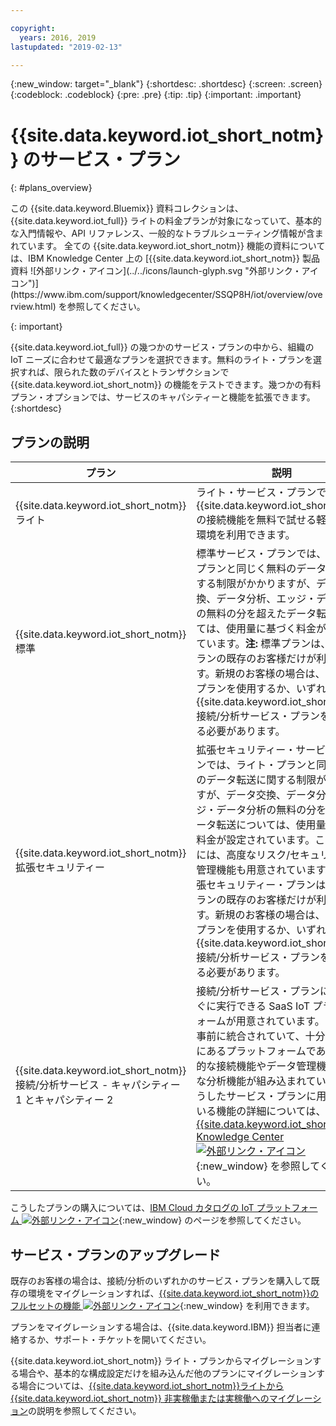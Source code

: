 ```yaml
---

copyright:
  years: 2016, 2019
lastupdated: "2019-02-13"

---
```


{:new_window: target="\_blank"}
{:shortdesc: .shortdesc}
{:screen: .screen}
{:codeblock: .codeblock}
{:pre: .pre}
{:tip: .tip}
{:important: .important}

# {{site.data.keyword.iot_short_notm}} のサービス・プラン
{: #plans_overview}

<p>この {{site.data.keyword.Bluemix}} 資料コレクションは、{{site.data.keyword.iot_full}} ライトの料金プランが対象になっていて、基本的な入門情報や、API リファレンス、一般的なトラブルシューティング情報が含まれています。
全ての {{site.data.keyword.iot_short_notm}} 機能の資料については、IBM Knowledge Center 上の [{{site.data.keyword.iot_short_notm}} 製品資料 ![外部リンク・アイコン](../../icons/launch-glyph.svg "外部リンク・アイコン")](https://www.ibm.com/support/knowledgecenter/SSQP8H/iot/overview/overview.html) を参照してください。
</p>
{: important}

{{site.data.keyword.iot_full}} の幾つかのサービス・プランの中から、組織の IoT ニーズに合わせて最適なプランを選択できます。無料のライト・プランを選択すれば、限られた数のデバイスとトランザクションで {{site.data.keyword.iot_short_notm}} の機能をテストできます。幾つかの有料プラン・オプションでは、サービスのキャパシティーと機能を拡張できます。
{:shortdesc}

## プランの説明

プラン     | 説明       
---------- | ------------
{{site.data.keyword.iot_short_notm}} ライト | ライト・サービス・プランでは、{{site.data.keyword.iot_short_notm}} の接続機能を無料で試せる軽量の開発環境を利用できます。
{{site.data.keyword.iot_short_notm}} 標準 | 標準サービス・プランでは、ライト・プランと同じく無料のデータ転送に関する制限がかかりますが、データ交換、データ分析、エッジ・データ分析の無料の分を超えたデータ転送については、使用量に基づく料金が設定されています。**注:** 標準プランは、そのプランの既存のお客様だけが利用できます。新規のお客様の場合は、ライト・プランを使用するか、いずれかの {{site.data.keyword.iot_short_notm}} 接続/分析サービス・プランを購入する必要があります。
{{site.data.keyword.iot_short_notm}} 拡張セキュリティー | 拡張セキュリティー・サービス・プランでは、ライト・プランと同じく無料のデータ転送に関する制限がかかりますが、データ交換、データ分析、エッジ・データ分析の無料の分を超えたデータ転送については、使用量に基づく料金が設定されています。このプランには、高度なリスク/セキュリティー管理機能も用意されています。**注:** 拡張セキュリティー・プランは、そのプランの既存のお客様だけが利用できます。新規のお客様の場合は、ライト・プランを使用するか、いずれかの {{site.data.keyword.iot_short_notm}} 接続/分析サービス・プランを購入する必要があります。
{{site.data.keyword.iot_short_notm}} 接続/分析サービス - キャパシティー 1 とキャパシティー 2 | 接続/分析サービス・プランには、すぐに実行できる SaaS IoT プラットフォームが用意されています。これは、事前に統合されていて、十分な管理下にあるプラットフォームであり、先進的な接続機能やデータ管理機能、高度な分析機能が組み込まれています。こうしたサービス・プランに用意されている機能の詳細については、[{{site.data.keyword.iot_short_notm}} Knowledge Center ![外部リンク・アイコン](../../icons/launch-glyph.svg "外部リンク・アイコン")](https://www.ibm.com/support/knowledgecenter/SSQP8H/iot/overview/overview.html){:new_window} を参照してください。

こうしたプランの購入については、[IBM Cloud カタログの IoT プラットフォーム ![外部リンク・アイコン](../../icons/launch-glyph.svg "外部リンク・アイコン")](https://cloud.ibm.com/catalog/services/internet-of-things-platform){:new_window} のページを参照してください。

## サービス・プランのアップグレード

既存のお客様の場合は、接続/分析のいずれかのサービス・プランを購入して既存の環境をマイグレーションすれば、[{{site.data.keyword.iot_short_notm}}のフルセットの機能 ![外部リンク・アイコン](../../icons/launch-glyph.svg "外部リンク・アイコン")](https://www.ibm.com/support/knowledgecenter/SSQP8H/iot/overview/overview.html){:new_window} を利用できます。

プランをマイグレーションする場合は、{{site.data.keyword.IBM}} 担当者に連絡するか、サポート・チケットを開いてください。

<!--- - To migrate from {{site.data.keyword.iot_short_notm}} Standard and Advanced Security plans, contact your {{site.data.keyword.IBM}} representative or raise a support ticket.--->
{{site.data.keyword.iot_short_notm}} ライト・プランからマイグレーションする場合や、基本的な構成設定だけを組み込んだ他のプランにマイグレーションする場合については、[{{site.data.keyword.iot_short_notm}}ライトから {{site.data.keyword.iot_short_notm}} 非実稼働または実稼働へのマイグレーション](/docs/IoT/org_migration.html)の説明を参照してください。
